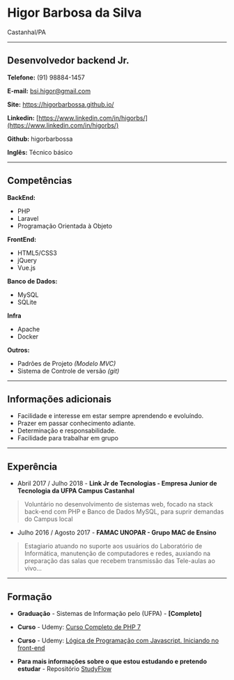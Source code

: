 # Higor Barbosa da Silva
Castanhal/PA

---

## Desenvolvedor backend Jr.


**Telefone:** (91) 98884-1457

**E-mail:** bsi.higor@gmail.com

**Site:** https://higorbarbossa.github.io/

**Linkedin:** [https://www.linkedin.com/in/higorbs/](https://www.linkedin.com/in/higorbs/)

**Github:** higorbarbossa

**Inglês:** Técnico básico


---

## Competências

**BackEnd:**
* PHP
* Laravel
* Programação Orientada à Objeto


**FrontEnd:**
* HTML5/CSS3
* jQuery
* Vue.js


**Banco de Dados:**
* MySQL
* SQLite



**Infra**
* Apache
* Docker


**Outros:**
* Padrões de Projeto *(Modelo MVC)*
* Sistema de Controle de versão *(git)*


---

## Informações adicionais

* Facilidade e interesse em estar sempre aprendendo e evoluíndo.
* Prazer em passar conhecimento adiante.
* Determinação e responsabilidade.
* Facilidade para trabalhar em grupo

---

## Experência 


* Abril 2017 / Julho 2018 - **Link Jr de Tecnologias - Empresa Junior de Tecnologia da UFPA Campus Castanhal**
> Voluntário no desenvolvimento de sistemas web, focado na stack back-end com PHP e Banco de Dados MySQL, para suprir demandas do Campus local

* Julho 2016 / Agosto 2017 - **FAMAC UNOPAR - Grupo MAC de Ensino**
> Estagiario atuando no suporte aos usuários do Laboratório de Informática, manutenção de computadores e redes, auxiando na preparação das salas que recebem transmissão das Tele-aulas ao vivo...


---

## Formação

* **Graduação** - Sistemas de Informação pelo (UFPA) - **[Completo]**

* **Curso** - Udemy: [Curso Completo de PHP 7](https://www.udemy.com/curso-php-7-online/)
* **Curso** - Udemy: [Lógica de Programação com Javascript. Iniciando no front-end](https://www.udemy.com/logica-de-programacao-com-javascript-iniciando-no-frontend/)


* **Para mais informações sobre o que estou estudando e pretendo estudar** - Repositório [StudyFlow](https://github.com/higorbarbossa/StudyFlow)
